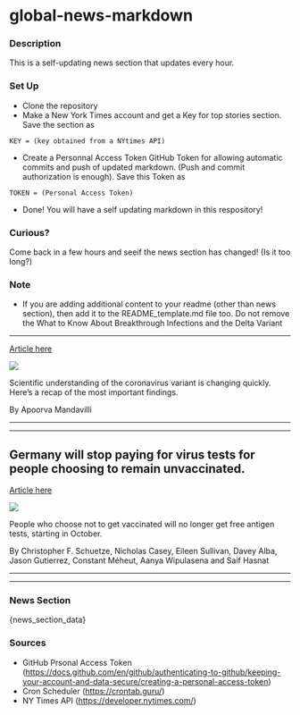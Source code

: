 # global-news-markdown

### Description 
This is a self-updating news section that updates every hour.

### Set Up 
* Clone the repository
* Make a New York Times account and get a Key for top stories section. Save the section as 
 ```
 KEY = (key obtained from a NYtimes API)
 ```
*  Create a Personnal Access Token GitHub Token for allowing automatic commits and push of updated markdown. (Push and commit authorization is enough). Save this Token as 
```
TOKEN = (Personal Access Token)
```
* Done! You will have a self updating markdown in this respository!

### Curious?
Come back in a few hours and seeif the news section has changed! (Is it too long?)

### Note
* If you are adding additional content to your readme (other than news section), then add it to the README_template.md file too. Do not remove the What to Know About Breakthrough Infections and the Delta Variant
----------------------------------------------------------------

[Article here](https://www.nytimes.com/article/covid-breakthrough-delta-variant.html)

[![](https://static01.nyt.com/images/2021/08/10/science/00virus-breakthrough2/merlin_192270498_5dc4dd99-73d4-4f84-8d13-4f564b4dee1c-superJumbo.jpg)](https://www.nytimes.com/article/covid-breakthrough-delta-variant.html)

Scientific understanding of the coronavirus variant is changing quickly. Here’s a recap of the most important findings.

By Apoorva Mandavilli

* * *

* * *

Germany will stop paying for virus tests for people choosing to remain unvaccinated.
------------------------------------------------------------------------------------

[Article here](https://www.nytimes.com/2021/08/10/world/europe/germany-covid-test.html)

[![](https://static01.nyt.com/images/2021/08/10/world/10virus-briefing-germanytesting/merlin_189829398_d03318dd-ab58-4cde-b56b-a98e13e81311-superJumbo.jpg)](https://www.nytimes.com/2021/08/10/world/europe/germany-covid-test.html)

People who choose not to get vaccinated will no longer get free antigen tests, starting in October.

By Christopher F. Schuetze, Nicholas Casey, Eileen Sullivan, Davey Alba, Jason Gutierrez, Constant Méheut, Aanya Wipulasena and Saif Hasnat

* * *

* * *

### News Section 
{news_section_data}


### Sources 
* GitHub Prsonal Access Token (https://docs.github.com/en/github/authenticating-to-github/keeping-your-account-and-data-secure/creating-a-personal-access-token)
* Cron Scheduler (https://crontab.guru/)
* NY Times API (https://developer.nytimes.com/)
